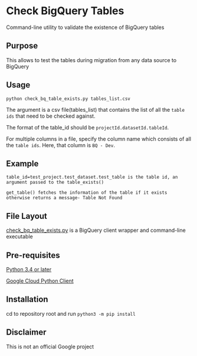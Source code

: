 # Check BigQuery Tables 
  Command-line utility to validate the existence of BigQuery tables 
	
## Purpose
  This allows to test the tables during migration from any data source to BigQuery
	
## Usage  
  `python check_bq_table_exists.py tables_list.csv`
  
  The argument is a csv file(tables_list) that contains the list of all the `table ids` that need to be checked against.
  
  The format of the table_id should be `projectId.datasetId.tableId`.
	
  For multiple columns in a file, specify the column name which consists of all the `table ids`. Here, that column is 
  `BQ - Dev`.  
	
## Example
	table_id=test_project.test_dataset.test_table is the table id, an argument passed to the table_exists()
	
	get_table() fetches the information of the table if it exists otherwise returns a message- Table Not Found
 
## File Layout
 [check_bq_table_exists.py](BQClient/bq_view_authz.py) is a BigQuery client wrapper and command-line executable


## Pre-requisites

[Python 3.4 or later](https://www.python.org/downloads/)

[Google Cloud Python Client](https://github.com/googleapis/google-cloud-python)


## Installation

cd to repository root and run `python3 -m pip install`


## Disclaimer
 This is not an official Google project
